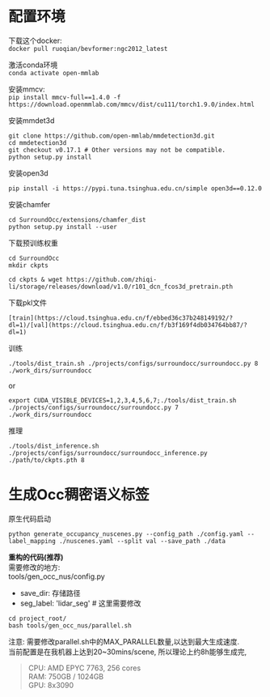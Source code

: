 # 配置环境


下载这个docker:  
```docker pull ruoqian/bevformer:ngc2012_latest```

激活conda环境  
```conda activate open-mmlab```

安装mmcv:  
```pip install mmcv-full==1.4.0 -f https://download.openmmlab.com/mmcv/dist/cu111/torch1.9.0/index.html```

安装mmdet3d  
```
git clone https://github.com/open-mmlab/mmdetection3d.git
cd mmdetection3d
git checkout v0.17.1 # Other versions may not be compatible.
python setup.py install
```

安装open3d
```
pip install -i https://pypi.tuna.tsinghua.edu.cn/simple open3d==0.12.0
```


安装chamfer
```
cd SurroundOcc/extensions/chamfer_dist
python setup.py install --user
```

下载预训练权重
```
cd SurroundOcc 
mkdir ckpts

cd ckpts & wget https://github.com/zhiqi-li/storage/releases/download/v1.0/r101_dcn_fcos3d_pretrain.pth
```

下载pkl文件
```
[train](https://cloud.tsinghua.edu.cn/f/ebbed36c37b248149192/?dl=1)/[val](https://cloud.tsinghua.edu.cn/f/b3f169f4db034764bb87/?dl=1)
```

训练
```
./tools/dist_train.sh ./projects/configs/surroundocc/surroundocc.py 8  ./work_dirs/surroundocc
```
or  
```
export CUDA_VISIBLE_DEVICES=1,2,3,4,5,6,7;./tools/dist_train.sh ./projects/configs/surroundocc/surroundocc.py 7  ./work_dirs/surroundocc
```

推理   
```
./tools/dist_inference.sh ./projects/configs/surroundocc/surroundocc_inference.py ./path/to/ckpts.pth 8
```

# 生成Occ稠密语义标签
原生代码启动  
```
python generate_occupancy_nuscenes.py --config_path ./config.yaml --label_mapping ./nuscenes.yaml --split val --save_path ./data

```
**重构的代码(推荐)**  
需要修改的地方:  
tools/gen_occ_nus/config.py  
- save_dir: 存储路径  
- seg_label: 'lidar_seg'    # 这里需要修改
``` shell
cd project_root/
bash tools/gen_occ_nus/parallel.sh
```
注意: 需要修改parallel.sh中的MAX_PARALLEL数量,以达到最大生成速度.  
当前配置是在我机器上达到20~30mins/scene, 所以理论上约8h能够生成完,    
> CPU: AMD EPYC 7763, 256 cores  
RAM: 750GB / 1024GB  
GPU: 8x3090  